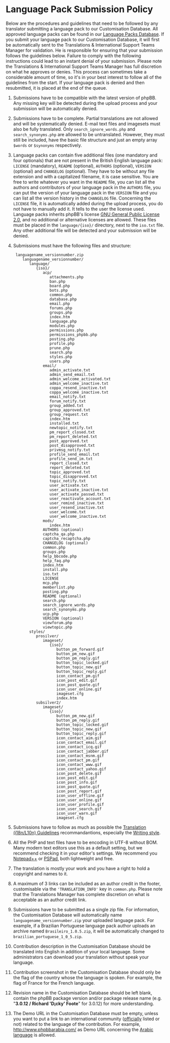# Language Pack Submission Policy

Below are the procedures and guidelines that need to be followed by any translator submitting a language pack to our Customisation Database. All approved language packs can be found in our [Language Packs Database](https://www.phpbb.com/customise/db/language_packs-25/ "Language Packs Database"). If you submit your language pack to our Customisation Database, it will first be automatically sent to the Translations & International Support Teams Manager for validation. He is responsible for ensuring that your submission follows the guidelines below. Failure to comply with the following instructions could lead to an instant denial of your submission. Please note the Translations & International Support Teams Manager has full discretion on what he approves or denies. This process can sometimes take a considerable amount of time, so it's in your best interest to follow all of the guidelines from the start. If your language pack is denied and then resubmitted, it is placed at the end of the queue.

1. Submissions have to be compatible with the latest version of phpBB. Any missing key will be detected during the upload process and your submission will be automatically denied.

2. Submissions have to be complete. Partial translations are not allowed and will be systematically denied. E-mail text files and imagesets must also be fully translated. Only `search_ignore_words.php` and `search_synonyms.php` are allowed to be untranslated. However, they must still be included, have the basic file structure and just an empty array `$words` or `$synonyms` respectively.


3. Language packs can contain five additional files (one mandatory and four optionals) that are not present in the British English language pack: `LICENSE` (mandatory), `README` (optional), `AUTHORS` (optional), `VERSION` (optional) and `CHANGELOG` (optional). They have to be without any file extension and with a capitalized filename, it is case sensitive. You are free to write whatever you want in the `README` file, you can list all the authors and contributors of your language pack in the `AUTHORS` file, you can put the version of your language pack in the `VERSION` file and you can list all the version history in the `CHANGELOG` file. Concerning the `LICENSE` file, it is automatically added during the upload process, you do not have to manually add it. It tells to the user the license used. Language packs inherits phpBB's license [GNU General Public License 2.0](http://www.opensource.org/licenses/gpl-2.0.php "GNU General Public License 2.0"), and no additional or alternative licenses are allowed. These files must be placed in the `language/{iso}/` directory, next to the `iso.txt` file. Any other additional file will be detected and your submission will be denied.


4. Submissions must have the following files and structure:

        languagename_versionnumber.zip
           languagename_versionnumber/
              language/
                 {iso}/
                    acp/
                       attachments.php
                       ban.php
                       board.php
                       bots.php
                       common.php
                       database.php
                       email.php
                       forums.php
                       groups.php
                       index.htm
                       language.php
                       modules.php
                       permissions.php
                       permissions_phpbb.php
                       posting.php
                       profile.php
                       prune.php
                       search.php
                       styles.php
                       users.php
                    email/
                       admin_activate.txt
                       admin_send_email.txt
                       admin_welcome_activated.txt
                       admin_welcome_inactive.txt
                       coppa_resend_inactive.txt
                       coppa_welcome_inactive.txt
                       email_notify.txt
                       forum_notify.txt
                       group_added.txt
                       group_approved.txt
                       group_request.txt
                       index.htm
                       installed.txt
                       newtopic_notify.txt
                       pm_report_closed.txt
                       pm_report_deleted.txt
                       post_approved.txt
                       post_disapproved.txt
                       privmsg_notify.txt
                       profile_send_email.txt
                       profile_send_im.txt
                       report_closed.txt
                       report_deleted.txt
                       topic_approved.txt
                       topic_disapproved.txt
                       topic_notify.txt
                       user_activate.txt
                       user_activate_inactive.txt
                       user_activate_passwd.txt
                       user_reactivate_account.txt
                       user_remind_inactive.txt
                       user_resend_inactive.txt
                       user_welcome.txt
                       user_welcome_inactive.txt
                    mods/
                       index.htm
                    AUTHORS (optional)
                    captcha_qa.php
                    captcha_recaptcha.php
                    CHANGELOG (optional)
                    common.php
                    groups.php
                    help_bbcode.php
                    help_faq.php
                    index.htm
                    install.php
                    iso.txt
                    LICENSE
                    mcp.php
                    memberlist.php
                    posting.php
                    README (optional)
                    search.php
                    search_ignore_words.php
                    search_synonyms.php
                    ucp.php
                    VERSION (optional)
                    viewforum.php
                    viewtopic.php
              styles/
                 prosilver/
                    imageset/
                       {iso}/
                          button_pm_forward.gif
                          button_pm_new.gif
                          button_pm_reply.gif
                          button_topic_locked.gif
                          button_topic_new.gif
                          button_topic_reply.gif
                          icon_contact_pm.gif
                          icon_post_edit.gif
                          icon_post_quote.gif
                          icon_user_online.gif
                          imageset.cfg
                          index.htm
                 subsilver2/
                    imageset/
                       {iso}/
                          button_pm_new.gif
                          button_pm_reply.gif
                          button_topic_locked.gif
                          button_topic_new.gif
                          button_topic_reply.gif
                          icon_contact_aim.gif
                          icon_contact_email.gif
                          icon_contact_icq.gif
                          icon_contact_jabber.gif
                          icon_contact_msnm.gif
                          icon_contact_pm.gif
                          icon_contact_www.gif
                          icon_contact_yahoo.gif
                          icon_post_delete.gif
                          icon_post_edit.gif
                          icon_post_info.gif
                          icon_post_quote.gif
                          icon_post_report.gif
                          icon_user_offline.gif
                          icon_user_online.gif
                          icon_user_profile.gif
                          icon_user_search.gif
                          icon_user_warn.gif
                          imageset.cfg


5. Submissions have to follow as much as possible the [Translation (i18n/L10n) Guidelines](https://area51.phpbb.com/docs/30x/coding-guidelines.html#translation "Translation (i18n/L10n) Guidelines") recommandantions, especially the [Writing style](https://area51.phpbb.com/docs/30x/coding-guidelines.html#writingstyle "Writing style").


6. All the PHP and text files have to be encoding in UTF-8 without BOM. Many modern text editors use this as a default setting, but we recommend checking it in your editor's settings. We recommend you [Notepad++](http://notepad-plus.sourceforge.net/ "Notepad++") or [PSPad](http://www.pspad.com/en/ "PSPad"), both lightweight and free.


7. The translation is mostly your work and you have a right to hold a copyright and names to it.


8. A maximum of 3 links can be included as an author credit in the footer, customisable via the `'TRANSLATION_INFO'` key in `common.php`. Please note that the Translations Manager has complete discretion on what is acceptable as an author credit link.


9. Submissions have to be submitted as a single zip file. For information, the Customisation Database will automatically name `languagename_versionnumber.zip` your uploaded language pack. For example, if a Brazilian Portuguese language pack author uploads an archive named `Brasileiro_1.0.5.zip`, it will be automatically changed to `brazilian_portuguese_1_0_5.zip`.


10. Contribution description in the Customisation Database should be translated into English in addition of your local language. Some administrators can download your translation without speak your language.


11. Contribution screenshot in the Customisation Database should only be the flag of the country whose the language is spoken. For example, the flag of France for the French language.


12. Revision name in the Customisation Database should be left blank, contain the phpBB package version and/or package release name (e.g. "**3.0.12 / Richard 'D¡cky' Foote**" for 3.0.12) for more understanding.


13. The Demo URL in the Customisation Database must be empty, unless you want to put a link to an international community ([officially](https://www.phpbb.com/support/intl/ "officially") listed or not) related to the language of the contribution. For example, http://www.phpbbarabia.com/ as Demo URL concerning the [Arabic language](https://www.phpbb.com/customise/db/translation/arabic/ "Arabic language") is allowed.
